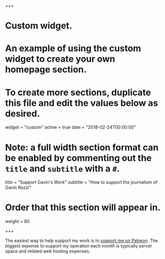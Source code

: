 +++
# Custom widget.
# An example of using the custom widget to create your own homepage section.
# To create more sections, duplicate this file and edit the values below as desired.
widget = "custom"
active = true
date = "2018-02-24T00:00:00"

# Note: a full width section format can be enabled by commenting out the `title` and `subtitle` with a `#`.
title = "Support Gavin's Work"
subtitle = "How to support the journalism of Gavin Rozzi"

# Order that this section will appear in.
weight = 80

+++

The easiest way to help support my work is to [support me on Patreon](https://patreon.com/gavinrozzi/).
The biggest expense to support my operation each month is typically server space and related web hosting expenses.
